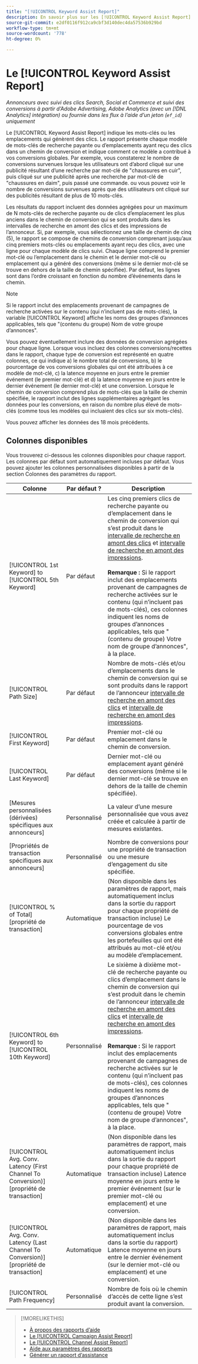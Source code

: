 ```yaml
---
title: "[!UICONTROL Keyword Assist Report]"
description: En savoir plus sur les [!UICONTROL Keyword Assist Report].
source-git-commit: e2df0116f912ca9cbf3d140dec4da57536b929bd
workflow-type: tm+mt
source-wordcount: '778'
ht-degree: 0%

---
```


# Le [!UICONTROL Keyword Assist Report]

*Annonceurs avec suivi des clics Search, Social et Commerce et suivi des conversions à partir d’Adobe Advertising, Adobe Analytics (avec un [!DNL Analytics] intégration) ou fournie dans les flux à l’aide d’un jeton (`ef_id`) uniquement*

Le [!UICONTROL Keyword Assist Report] indique les mots-clés ou les emplacements qui génèrent des clics. Le rapport présente chaque modèle de mots-clés de recherche payante ou d’emplacements ayant reçu des clics dans un chemin de conversion et indique comment ce modèle a contribué à vos conversions globales. Par exemple, vous constaterez le nombre de conversions survenues lorsque les utilisateurs ont d’abord cliqué sur une publicité résultant d’une recherche par mot-clé de &quot;chaussures en cuir&quot;, puis cliqué sur une publicité après une recherche par mot-clé de &quot;chaussures en daim&quot;, puis passé une commande. ou vous pouvez voir le nombre de conversions survenues après que des utilisateurs ont cliqué sur des publicités résultant de plus de 10 mots-clés.

Les résultats du rapport incluent des données agrégées pour un maximum de N mots-clés de recherche payante ou de clics d’emplacement les plus anciens dans le chemin de conversion qui se sont produits dans les intervalles de recherche en amont des clics et des impressions de l’annonceur. Si, par exemple, vous sélectionnez une taille de chemin de cinq (5), le rapport se compose de chemins de conversion comprenant jusqu’aux cinq premiers mots-clés ou emplacements ayant reçu des clics, avec une ligne pour chaque modèle de clics suivi. Chaque ligne comprend le premier mot-clé ou l’emplacement dans le chemin et le dernier mot-clé ou emplacement qui a généré des conversions (même si le dernier mot-clé se trouve en dehors de la taille de chemin spécifiée). Par défaut, les lignes sont dans l’ordre croissant en fonction du nombre d’événements dans le chemin.

>[!NOTE]
>
>Si le rapport inclut des emplacements provenant de campagnes de recherche activées sur le contenu (qui n’incluent pas de mots-clés), la variable [!UICONTROL Keyword] affiche les noms des groupes d’annonces applicables, tels que &quot;(contenu du groupe) Nom de votre groupe d’annonces&quot;.

Vous pouvez éventuellement inclure des données de conversion agrégées pour chaque ligne. Lorsque vous incluez des colonnes conversions/recettes dans le rapport, chaque type de conversion est représenté en quatre colonnes, ce qui indique a) le nombre total de conversions, b) le pourcentage de vos conversions globales qui ont été attribuées à ce modèle de mot-clé, c) la latence moyenne en jours entre le premier événement (le premier mot-clé) et d) la latence moyenne en jours entre le dernier événement (le dernier mot-clé) et une conversion. Lorsque le chemin de conversion comprend plus de mots-clés que la taille de chemin spécifiée, le rapport inclut des lignes supplémentaires agrègant les données pour les conversions, en raison du nombre plus élevé de mots-clés (comme tous les modèles qui incluaient des clics sur six mots-clés).

Vous pouvez afficher les données des 18 mois précédents.

## Colonnes disponibles

Vous trouverez ci-dessous les colonnes disponibles pour chaque rapport. Les colonnes par défaut sont automatiquement incluses par défaut. Vous pouvez ajouter les colonnes personnalisées disponibles à partir de la section Colonnes des paramètres du rapport.

| Colonne | Par défaut ? | Description |
| ---- | ---- | ---- |
| [!UICONTROL 1st Keyword] to [!UICONTROL 5th Keyword] | Par défaut | Les cinq premiers clics de recherche payante ou d’emplacement dans le chemin de conversion qui s’est produit dans le [intervalle de recherche en amont des clics](/help/search-social-commerce/glossary.md#c-d) et [intervalle de recherche en amont des impressions](/help/search-social-commerce/glossary.md#i-j).<br><br><b>Remarque :</b> Si le rapport inclut des emplacements provenant de campagnes de recherche activées sur le contenu (qui n’incluent pas de mots-clés), ces colonnes indiquent les noms de groupes d’annonces applicables, tels que &quot;(contenu de groupe) Votre nom de groupe d’annonces&quot;, à la place. |
| [!UICONTROL Path Size] | Par défaut | Nombre de mots-clés et/ou d’emplacements dans le chemin de conversion qui se sont produits dans le rapport de l’annonceur [intervalle de recherche en amont des clics](/help/search-social-commerce/glossary.md#c-d) et [intervalle de recherche en amont des impressions](/help/search-social-commerce/glossary.md#i-j). |
| [!UICONTROL First Keyword] | Par défaut | Premier mot-clé ou emplacement dans le chemin de conversion. |
| [!UICONTROL Last Keyword] | Par défaut | Dernier mot-clé ou emplacement ayant généré des conversions (même si le dernier mot-clé se trouve en dehors de la taille de chemin spécifiée). |
| \[Mesures personnalisées (dérivées) spécifiques aux annonceurs\] | Personnalisé | La valeur d’une mesure personnalisée que vous avez créée et calculée à partir de mesures existantes. |
| \[Propriétés de transaction spécifiques aux annonceurs\] | Personnalisé | Nombre de conversions pour une propriété de transaction ou une mesure d’engagement du site spécifiée. |
| [!UICONTROL % of Total] \[propriété de transaction\] | Automatique | (Non disponible dans les paramètres de rapport, mais automatiquement inclus dans la sortie du rapport pour chaque propriété de transaction incluse) Le pourcentage de vos conversions globales entre les portefeuilles qui ont été attribués au mot-clé et/ou au modèle d’emplacement. |
| [!UICONTROL 6th Keyword] to [!UICONTROL 10th Keyword] | Personnalisé | Le sixième à dixième mot-clé de recherche payante ou clics d’emplacement dans le chemin de conversion qui s’est produit dans le chemin de l’annonceur [intervalle de recherche en amont des clics](/help/search-social-commerce/glossary.md#c-d) et [intervalle de recherche en amont des impressions](/help/search-social-commerce/glossary.md#i-j).<br><br><b>Remarque :</b> Si le rapport inclut des emplacements provenant de campagnes de recherche activées sur le contenu (qui n’incluent pas de mots-clés), ces colonnes indiquent les noms de groupes d’annonces applicables, tels que &quot;(contenu de groupe) Votre nom de groupe d’annonces&quot;, à la place. |
| [!UICONTROL Avg. Conv. Latency (First Channel To Conversion)] \[propriété de transaction\] | Automatique | (Non disponible dans les paramètres de rapport, mais automatiquement inclus dans la sortie du rapport pour chaque propriété de transaction incluse) Latence moyenne en jours entre le premier événement (sur le premier mot-clé ou emplacement) et une conversion. |
| [!UICONTROL Avg. Conv. Latency (Last Channel To Conversion)] \[propriété de transaction\] | Automatique | (Non disponible dans les paramètres de rapport, mais automatiquement inclus dans la sortie du rapport) Latence moyenne en jours entre le dernier événement (sur le dernier mot-clé ou emplacement) et une conversion. |
| [!UICONTROL Path Frequency] | Personnalisé | Nombre de fois où le chemin d’accès de cette ligne s’est produit avant la conversion. |

<table style="table-layout:auto">

>[!MORELIKETHIS]
>
>* [À propos des rapports d’aide](assist-report-about.md)
>* [Le [!UICONTROL Campaign Assist Report]](campaign-assist-report.md)
>* [Le [!UICONTROL Channel Assist Report]](channel-assist-report.md)
>* [Aide aux paramètres des rapports](assist-report-settings.md)
>* [Générer un rapport d’assistance](assist-report-generate.md)
